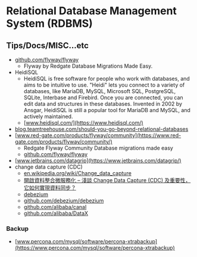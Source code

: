 # Relational Database Management System (RDBMS)

## Tips/Docs/MISC...etc

* [github.com/flyway/flyway](https://github.com/flyway/flyway)
    * Flyway by Redgate Database Migrations Made Easy.
* HeidiSQL
    * HeidiSQL is free software for people who work with databases, and aims to be intuitive to use. "Heidi" lets you connect to a variety of databases, like MariaDB, MySQL, Microsoft SQL, PostgreSQL, SQLite, Interbase and Firebird. Once you are connected, you can edit data and structures in these databases. Invented in 2002 by Ansgar, HeidiSQL is still a popular tool for MariaDB and MySQL, and actively maintained. 
    * [www.heidisql.com/](https://www.heidisql.com/)
* [blog.teamtreehouse.com/should-you-go-beyond-relational-databases](https://blog.teamtreehouse.com/should-you-go-beyond-relational-databases)
* [www.red-gate.com/products/flyway/community](https://www.red-gate.com/products/flyway/community/)
    * Redgate Flyway Community Database migrations made easy
    * [github.com/flyway/flyway](https://github.com/flyway/flyway)
* [www.jetbrains.com/datagrip](https://www.jetbrains.com/datagrip/)
* change data capture (CDC)
    * [en.wikipedia.org/wiki/Change_data_capture](https://en.wikipedia.org/wiki/Change_data_capture)
    * [開啟資料整合微服務化 – 淺談 Change Data Capture (CDC) 及重要性，它如何實現資料同步？](https://www.omniwaresoft.com.tw/techcolumn/kafka-techcolumn/what-is-cdc/)
    * [debezium](https://debezium.io/)
    * [github.com/debezium/debezium](https://github.com/debezium/debezium)
    * [github.com/alibaba/canal](https://github.com/alibaba/canal)
    * [github.com/alibaba/DataX](https://github.com/alibaba/DataX)
### Backup

* [www.percona.com/mysql/software/percona-xtrabackup](https://www.percona.com/mysql/software/percona-xtrabackup)